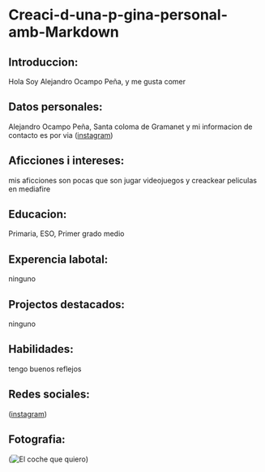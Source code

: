 # Creaci-d-una-p-gina-personal-amb-Markdown

## Introduccion:
 Hola Soy Alejandro Ocampo Peña, y me gusta comer

## Datos personales:
Alejandro Ocampo Peña, Santa coloma de Gramanet y mi informacion
de contacto es por via ([instagram](https://www.instagram.com/alocpe_/))

## Aficciones i intereses: 
mis aficciones son pocas que son jugar videojuegos y creackear peliculas en mediafire

## Educacion:
Primaria, ESO, Primer grado medio

## Experencia labotal: 
ninguno

## Projectos destacados: 
ninguno

## Habilidades: 
tengo buenos reflejos

## Redes sociales: 
([instagram](https://www.instagram.com/alocpe_/))

## Fotografia:
(![El coche que quiero](https://www.motorwebargentina.com/wp-content/uploads/2023/08/BMW-Serie-3-2024-2.jpg))

